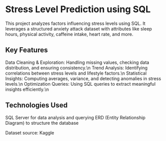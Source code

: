 # Stress Level Prediction using SQL
This project analyzes factors influencing stress levels using SQL. 
It leverages a structured anxiety attack dataset with attributes like sleep hours, physical activity, caffeine intake, heart rate, and more.

## Key Features
Data Cleaning & Exploration: Handling missing values, checking data distribution, and ensuring consistency.\n
Trend Analysis: Identifying correlations between stress levels and lifestyle factors.\n
Statistical Insights: Computing averages, variance, and detecting anomalies in stress levels.\n
Optimization Queries: Using SQL queries to extract meaningful insights efficiently.\n

## Technologies Used
SQL Server for data analysis and querying
ERD (Entity Relationship Diagram) to structure the database

Dataset source: Kaggle
